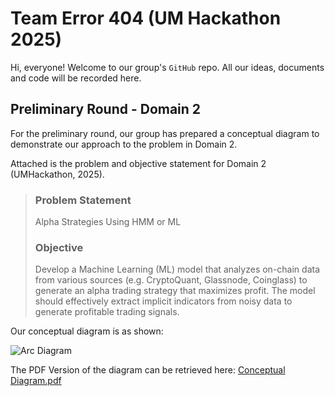 # Team Error 404 (UM Hackathon 2025)
Hi, everyone! Welcome to our group's `GitHub` repo. All our ideas, documents and code will be recorded here.

## Preliminary Round - Domain 2
For the preliminary round, our group has prepared a conceptual diagram to demonstrate our approach to the problem in Domain 2.

Attached is the problem and objective statement for Domain 2 (UMHackathon, 2025).

>### Problem Statement
>Alpha Strategies Using HMM or ML
>
>### Objective
>Develop a Machine Learning (ML) model that analyzes on-chain data from various sources (e.g. CryptoQuant, Glassnode, Coinglass) to generate an alpha trading strategy that maximizes profit.
>The model should effectively extract implicit indicators from noisy data to generate profitable trading signals.

Our conceptual diagram is as shown:

![Arc Diagram](https://github.com/user-attachments/assets/b46f376b-42b3-48f6-bde3-9fd4cb78e4fe)

The PDF Version of the diagram can be retrieved here: [Conceptual Diagram.pdf](https://github.com/user-attachments/files/19682125/Arc.Diagram.pdf)

